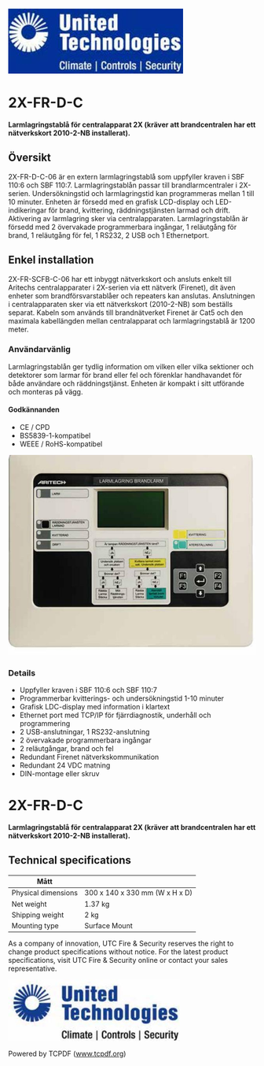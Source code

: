 ![](_page_0_Picture_1.jpeg)

# 2X-FR-D-C

**Larmlagringstablå för centralapparat 2X (kräver att brandcentralen har ett nätverkskort 2010-2-NB installerat).**

## **Översikt**

2X-FR-D-C-06 är en extern larmlagringstablå som uppfyller kraven i SBF 110:6 och SBF 110:7. Larmlagringstablån passar till brandlarmcentraler i 2X-serien. Undersökningstid och larmlagringstid kan programmeras mellan 1 till 10 minuter. Enheten är försedd med en grafisk LCD-display och LED-indikeringar för brand, kvittering, räddningstjänsten larmad och drift. Aktivering av larmlagring sker via centralapparaten. Larmlagringstablån är försedd med 2 övervakade programmerbara ingångar, 1 reläutgång för brand, 1 reläutgång för fel, 1 RS232, 2 USB och 1 Ethernetport.

## **Enkel installation**

2X-FR-SCFB-C-06 har ett inbyggt nätverkskort och ansluts enkelt till Aritechs centralapparater i 2X-serien via ett nätverk (Firenet), dit även enheter som brandförsvarstablåer och repeaters kan anslutas. Anslutningen i centralapparaten sker via ett nätverkskort (2010-2-NB) som beställs separat. Kabeln som används till brandnätverket Firenet är Cat5 och den maximala kabellängden mellan centralapparat och larmlagringstablå är 1200 meter.

### **Användarvänlig**

Larmlagringstablån ger tydlig information om vilken eller vilka sektioner och detektorer som larmar för brand eller fel och förenklar handhavandet för både användare och räddningstjänst. Enheten är kompakt i sitt utförande och monteras på vägg.

#### **Godkännanden**

- CE / CPD
- BS5839-1-kompatibel
- WEEE / RoHS-kompatibel

![](_page_0_Picture_14.jpeg)

### **Details**

- Uppfyller kraven i SBF 110:6 och SBF 110:7
- Programmerbar kvitterings- och undersökningstid 1-10 minuter
- Grafisk LDC-display med information i klartext
- Ethernet port med TCP/IP för fjärrdiagnostik, underhåll och programmering
- 2 USB-anslutningar, 1 RS232-anslutning
- 2 övervakade programmerbara ingångar
- 2 reläutgångar, brand och fel
- Redundant Firenet nätverkskommunikation
- Redundant 24 VDC matning
- DIN-montage eller skruv

# 2X-FR-D-C

**Larmlagringstablå för centralapparat 2X (kräver att brandcentralen har ett nätverkskort 2010-2-NB installerat).**

## **Technical specifications**

| Mått                |                                |
|---------------------|--------------------------------|
| Physical dimensions | 300 x 140 x 330 mm (W x H x D) |
| Net weight          | 1.37 kg                        |
| Shipping weight     | 2 kg                           |
| Mounting type       | Surface Mount                  |

As a company of innovation, UTC Fire & Security reserves the right to change product specifications without notice. For the latest product specifications, visit UTC Fire & Security online or contact your sales representative.

![](_page_1_Picture_5.jpeg)

Powered by TCPDF (www.tcpdf.org)